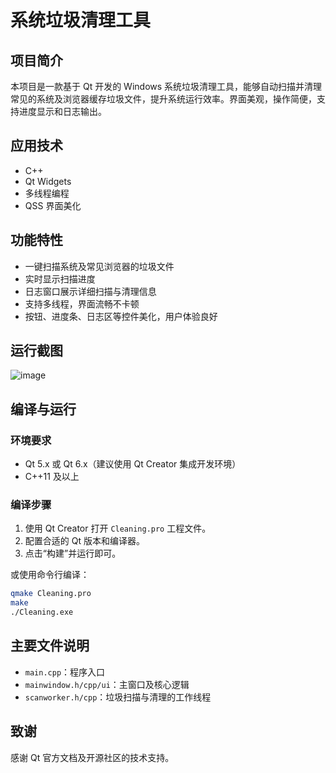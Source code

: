 
# 系统垃圾清理工具

## 项目简介
本项目是一款基于 Qt 开发的 Windows 系统垃圾清理工具，能够自动扫描并清理常见的系统及浏览器缓存垃圾文件，提升系统运行效率。界面美观，操作简便，支持进度显示和日志输出。

## 应用技术
- C++
- Qt Widgets
- 多线程编程
- QSS 界面美化

## 功能特性
- 一键扫描系统及常见浏览器的垃圾文件
- 实时显示扫描进度
- 日志窗口展示详细扫描与清理信息
- 支持多线程，界面流畅不卡顿
- 按钮、进度条、日志区等控件美化，用户体验良好

## 运行截图
![image](https://github.com/user-attachments/assets/f0aacdcf-961e-4fe9-be44-fd0a7f7c1fd9)


## 编译与运行

### 环境要求
- Qt 5.x 或 Qt 6.x（建议使用 Qt Creator 集成开发环境）
- C++11 及以上

### 编译步骤
1. 使用 Qt Creator 打开 `Cleaning.pro` 工程文件。
2. 配置合适的 Qt 版本和编译器。
3. 点击“构建”并运行即可。

或使用命令行编译：
```bash
qmake Cleaning.pro
make
./Cleaning.exe
```

## 主要文件说明
- `main.cpp`：程序入口
- `mainwindow.h/cpp/ui`：主窗口及核心逻辑
- `scanworker.h/cpp`：垃圾扫描与清理的工作线程

## 致谢
感谢 Qt 官方文档及开源社区的技术支持。
